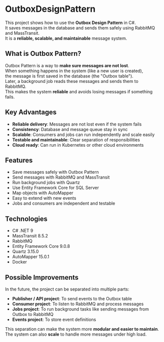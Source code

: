 # OutboxDesignPattern

This project shows how to use the **Outbox Design Pattern** in C#.  
It saves messages in the database and sends them safely using RabbitMQ and MassTransit.  
It is a **reliable, scalable, and maintainable** message system.

## What is Outbox Pattern?

Outbox Pattern is a way to **make sure messages are not lost**.  
When something happens in the system (like a new user is created),  
the message is first saved in the database (the "Outbox table").  
Later, a background job reads these messages and sends them to RabbitMQ.  
This makes the system **reliable** and avoids losing messages if something fails.

## Key Advantages

- **Reliable delivery**: Messages are not lost even if the system fails  
- **Consistency**: Database and message queue stay in sync  
- **Scalable**: Consumers and jobs can run independently and scale easily  
- **Testable and maintainable**: Clear separation of responsibilities  
- **Cloud ready**: Can run in Kubernetes or other cloud environments  

## Features

- Save messages safely with Outbox Pattern  
- Send messages with RabbitMQ and MassTransit  
- Run background jobs with Quartz  
- Use Entity Framework Core for SQL Server  
- Map objects with AutoMapper  
- Easy to extend with new events  
- Jobs and consumers are independent and testable  

## Technologies

- C# .NET 9  
- MassTransit 8.5.2  
- RabbitMQ  
- Entity Framework Core 9.0.8  
- Quartz 3.15.0  
- AutoMapper 15.0.1  
- Docker  

## Possible Improvements

In the future, the project can be separated into multiple parts:

- **Publisher / API project**: To send events to the Outbox table  
- **Consumer project**: To listen to RabbitMQ and process messages  
- **Jobs project**: To run background tasks like sending messages from Outbox to RabbitMQ  
- **Events project**: To store event definitions  

This separation can make the system more **modular and easier to maintain**.  
The system can also **scale** to handle more messages under high load.
